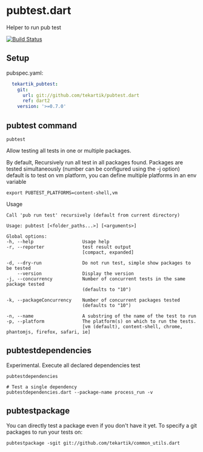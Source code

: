 # pubtest.dart

Helper to run pub test

[![Build Status](https://travis-ci.org/tekartik/pubtest.dart.svg?branch=master)](https://travis-ci.org/tekartik/pubtest.dart)

## Setup

pubspec.yaml:

```yaml
  tekartik_pubtest:
    git:
      url: git://github.com/tekartik/pubtest.dart
      ref: dart2
    version: '>=0.7.0'
```
## pubtest command

    pubtest

Allow testing all tests in one or multiple packages.

By default, Recursively run all test in all packages found. Packages are tested simultaneously (number can be configured using the -j option)
default is to test on vm platform, you can define multiple platforms in an env variable

    export PUBTEST_PLATFORMS=content-shell,vm

Usage

````
Call 'pub run test' recursively (default from current directory)

Usage: pubtest [<folder_paths...>] [<arguments>]

Global options:
-h, --help                  Usage help
-r, --reporter              test result output
                            [compact, expanded]

-d, --dry-run               Do not run test, simple show packages to be tested
    --version               Display the version
-j, --concurrency           Number of concurrent tests in the same package tested
                            (defaults to "10")

-k, --packageConcurrency    Number of concurrent packages tested
                            (defaults to "10")

-n, --name                  A substring of the name of the test to run
-p, --platform              The platform(s) on which to run the tests.
                            [vm (default), content-shell, chrome, phantomjs, firefox, safari, ie]
````

## pubtestdependencies

Experimental. Execute all declared dependencies test

    pubtestdependencies

```
# Test a single dependency
pubtestdependencies.dart --package-name process_run -v
```
    
## pubtestpackage

You can directly test a package even if you don't have it yet.
To specify a git packages to run your tests on:

    pubtestpackage -sgit git://github.com/tekartik/common_utils.dart
    

